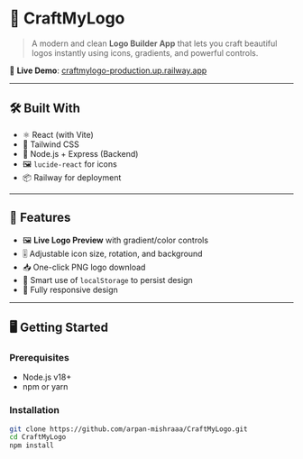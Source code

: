 # 🚀 CraftMyLogo


> A modern and clean **Logo Builder App** that lets you craft beautiful logos instantly using icons, gradients, and powerful controls.

🔗 **Live Demo**: [craftmylogo-production.up.railway.app](http://craftmylogo-production.up.railway.app)

---

## 🛠️ Built With

- ⚛️ React (with Vite)
- 🎨 Tailwind CSS
- 💾 Node.js + Express (Backend)
- 🖼️ `lucide-react` for icons
- 📦 Railway for deployment

---

## 📌 Features

- 🖼️ **Live Logo Preview** with gradient/color controls  
- 🎚️ Adjustable icon size, rotation, and background
- 📥 One-click PNG logo download
- 🧠 Smart use of `localStorage` to persist design
- 🎯 Fully responsive design

---

## 🖥️ Getting Started

### Prerequisites

- Node.js v18+
- npm or yarn

### Installation

```bash
git clone https://github.com/arpan-mishraaa/CraftMyLogo.git
cd CraftMyLogo
npm install
